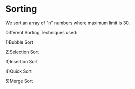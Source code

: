 # Sorting
We sort an array of "n" numbers where maximum limit is 30.

Different Sorting Techniques used:

1)Bubble Sort

2)Selection Sort

3)Insertion Sort

4)Quick Sort

5)Merge Sort
